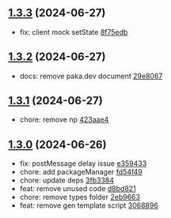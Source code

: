 ## [1.3.3](https://github.com/tomjs/vscode-extension-webview/compare/v1.3.2...v1.3.3) (2024-06-27)

- fix: client mock setState [8f75edb](https://github.com/tomjs/vscode-extension-webview/commit/8f75edb)

## [1.3.2](https://github.com/tomjs/vscode-extension-webview/compare/v1.3.1...v1.3.2) (2024-06-27)

- docs: remove paka.dev document [29e8067](https://github.com/tomjs/vscode-extension-webview/commit/29e8067)

## [1.3.1](https://github.com/tomjs/vscode-extension-webview/compare/v1.3.0...v1.3.1) (2024-06-27)

- chore: remove np [423aae4](https://github.com/tomjs/vscode-extension-webview/commit/423aae4)

## [1.3.0](https://github.com/tomjs/vscode-extension-webview/compare/v1.2.0...v1.3.0) (2024-06-26)

- fix: postMessage delay issue [e359433](https://github.com/tomjs/vscode-extension-webview/commit/e359433)
- chore: add packageManager [fd54f49](https://github.com/tomjs/vscode-extension-webview/commit/fd54f49)
- chore: update deps [3fb3384](https://github.com/tomjs/vscode-extension-webview/commit/3fb3384)
- feat: remove unused code [d8bd821](https://github.com/tomjs/vscode-extension-webview/commit/d8bd821)
- chore: remove types folder [2eb9663](https://github.com/tomjs/vscode-extension-webview/commit/2eb9663)
- feat: remove gen template script [3068896](https://github.com/tomjs/vscode-extension-webview/commit/3068896)
